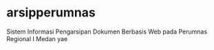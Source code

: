 # arsipperumnas
Sistem Informasi Pengarsipan Dokumen Berbasis Web pada Perumnas Regional I Medan
yae